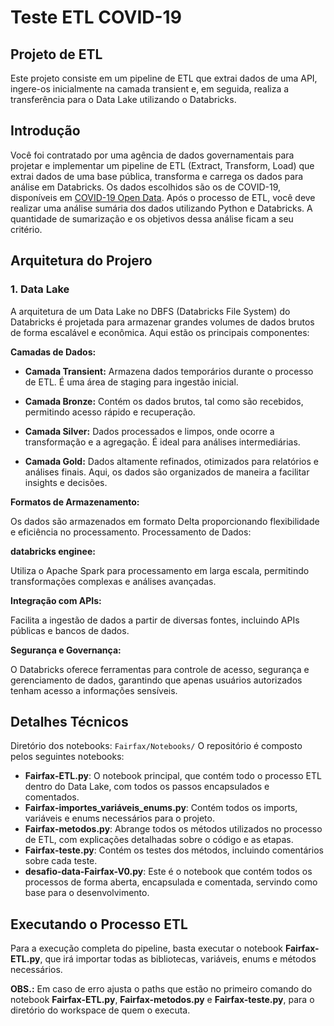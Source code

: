 # Teste ETL COVID-19

## Projeto de ETL
Este projeto consiste em um pipeline de ETL que extrai dados de uma API, ingere-os inicialmente na camada transient e, em seguida, realiza a transferência para o Data Lake utilizando o Databricks.

## Introdução
Você foi contratado por uma agência de dados governamentais para projetar e implementar um pipeline de ETL (Extract, Transform, Load) que extrai dados de uma base pública, transforma e carrega os dados para análise em Databricks. Os dados escolhidos são os de COVID-19, disponíveis em [COVID-19 Open Data](https://storage.googleapis.com/covid19-open-data/v3/latest/aggregated.csv). Após o processo de ETL, você deve realizar uma análise sumária dos dados utilizando Python e Databricks. A quantidade de sumarização e os objetivos dessa análise ficam a seu critério.
## Arquitetura do Projero
### 1. Data Lake
A arquitetura de um Data Lake no DBFS (Databricks File System) do Databricks é projetada para armazenar grandes volumes de dados brutos de forma escalável e econômica. Aqui estão os principais componentes:

**Camadas de Dados:**

- **Camada Transient:** Armazena dados temporários durante o processo de ETL. É uma área de staging para ingestão inicial.

- **Camada Bronze:** Contém os dados brutos, tal como são recebidos, permitindo acesso rápido e recuperação.

- **Camada Silver:** Dados processados e limpos, onde ocorre a transformação e a agregação. É ideal para análises intermediárias.

- **Camada Gold:** Dados altamente refinados, otimizados para relatórios e análises finais. Aqui, os dados são organizados de maneira a facilitar insights e decisões.

**Formatos de Armazenamento:**

Os dados são armazenados em formato Delta proporcionando flexibilidade e eficiência no processamento.
Processamento de Dados:

**databricks enginee:**

Utiliza o Apache Spark para processamento em larga escala, permitindo transformações complexas e análises avançadas.

**Integração com APIs:**

Facilita a ingestão de dados a partir de diversas fontes, incluindo APIs públicas e bancos de dados.

**Segurança e Governança:**

O Databricks oferece ferramentas para controle de acesso, segurança e gerenciamento de dados, garantindo que apenas usuários autorizados tenham acesso a informações sensíveis.
## Detalhes Técnicos
Diretório dos notebooks: `Fairfax/Notebooks/`
O repositório é composto pelos seguintes notebooks:
- **Fairfax-ETL.py**: O notebook principal, que contém todo o processo ETL dentro do Data Lake, com todos os passos encapsulados e comentados.
- **Fairfax-importes_variáveis_enums.py**: Contém todos os imports, variáveis e enums necessários para o projeto.
- **Fairfax-metodos.py**: Abrange todos os métodos utilizados no processo de ETL, com explicações detalhadas sobre o código e as etapas.
- **Fairfax-teste.py**: Contém os testes dos métodos, incluindo comentários sobre cada teste.
- **desafio-data-Fairfax-V0.py**: Este é o notebook que contém todos os processos de forma aberta, encapsulada e comentada, servindo como base para o desenvolvimento.

## Executando o Processo ETL

Para a execução completa do pipeline, basta executar o notebook **Fairfax-ETL.py**, que irá importar todas as bibliotecas, variáveis, enums e métodos necessários.

**OBS.:** Em caso de erro ajusta o paths que estão no primeiro comando do notebook **Fairfax-ETL.py**,  **Fairfax-metodos.py** e **Fairfax-teste.py**, para o diretório do workspace de quem o executa.




